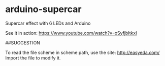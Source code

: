 arduino-supercar
================

Supercar effect with 6 LEDs and Arduino

See it in action: https://www.youtube.com/watch?v=xSyfjbItkxI

##SUGGESTION

To read the file scheme in scheme path, use the site: http://easyeda.com/
Import the file to modify it.
